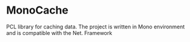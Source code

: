MonoCache
=========

PCL library for caching data. The project is written in Mono environment and is compatible with the Net. Framework
